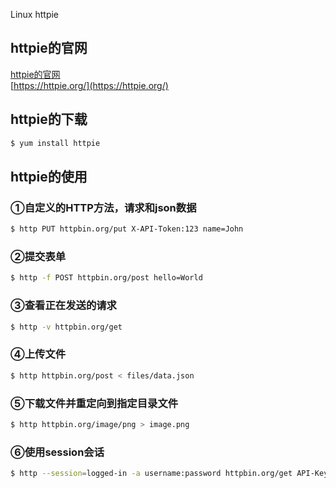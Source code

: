 Linux httpie 
<a name="bwVC1"></a>
## httpie的官网
[httpie的官网](https://httpie.org/)<br />[https://httpie.org/](https://httpie.org/)
<a name="TmvyI"></a>
## httpie的下载
```bash
$ yum install httpie
```
<a name="P8x7P"></a>
## httpie的使用
<a name="nZiSb"></a>
### ①自定义的HTTP方法，请求和json数据
```bash
$ http PUT httpbin.org/put X-API-Token:123 name=John
```
<a name="4e340038"></a>
### ②提交表单
```bash
$ http -f POST httpbin.org/post hello=World
```
<a name="go2QJ"></a>
### ③查看正在发送的请求
```bash
$ http -v httpbin.org/get
```
<a name="mYGh9"></a>
### ④上传文件
```bash
$ http httpbin.org/post < files/data.json
```
<a name="561f8f5e"></a>
### ⑤下载文件并重定向到指定目录文件
```bash
$ http httpbin.org/image/png > image.png
```
<a name="w4Oyw"></a>
### ⑥使用session会话
```bash
$ http --session=logged-in -a username:password httpbin.org/get API-Key:123
```

